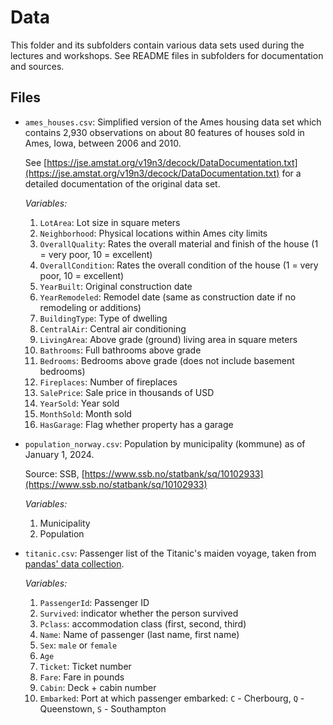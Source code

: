 # Data 

This folder and its subfolders contain various data sets used during the lectures and workshops.
See README files in subfolders for documentation and sources.

## Files

-   `ames_houses.csv`: Simplified version of the Ames housing data set which 
    contains 2,930 observations on about 80 features of houses sold in Ames, Iowa, between 2006 and 2010.

    See [https://jse.amstat.org/v19n3/decock/DataDocumentation.txt](https://jse.amstat.org/v19n3/decock/DataDocumentation.txt)
    for a detailed documentation of the original data set.

    *Variables:*

    1. `LotArea`: Lot size in square meters
    2. `Neighborhood`: Physical locations within Ames city limits
    3. `OverallQuality`: Rates the overall material and finish of the house
        (1 = very poor, 10 = excellent)
    4. `OverallCondition`: Rates the overall condition of the house
        (1 = very poor, 10 = excellent)
    5. `YearBuilt`: Original construction date
    6. `YearRemodeled`: Remodel date (same as construction date if no remodeling or additions)
    7. `BuildingType`: Type of dwelling
    8. `CentralAir`: Central air conditioning
    9. `LivingArea`: Above grade (ground) living area in square meters
    10. `Bathrooms`: Full bathrooms above grade
    11. `Bedrooms`: Bedrooms above grade (does not include basement bedrooms)
    12. `Fireplaces`: Number of fireplaces
    13. `SalePrice`: Sale price in thousands of USD
    14. `YearSold`: Year sold
    15. `MonthSold`: Month sold
    16. `HasGarage`: Flag whether property has a garage

- `population_norway.csv`: Population by municipality (kommune) as of January 1, 2024.
    
    Source: SSB, [https://www.ssb.no/statbank/sq/10102933](https://www.ssb.no/statbank/sq/10102933)

    *Variables:*

    1.  Municipality
    2.  Population

- `titanic.csv`: Passenger list of the Titanic's maiden voyage, taken
    from [pandas' data collection]([https://github.com/pandas-dev/pandas/blob/main/doc/data/titanic.csv]).

    *Variables:*

    1.  `PassengerId`: Passenger ID
    2.  `Survived`: indicator whether the person survived
    3.  `Pclass`: accommodation class (first, second, third)
    4.  `Name`: Name of passenger (last name, first name)
    5.  `Sex`: `male` or `female`
    6.  `Age`
    7.  `Ticket`: Ticket number
    8.  `Fare`: Fare in pounds
    9.  `Cabin`: Deck + cabin number
    10. `Embarked`: Port at which passenger embarked:
        `C` - Cherbourg, `Q` - Queenstown, `S` - Southampton